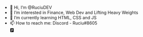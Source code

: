 - 👋 Hi, I’m @RuciuDEV
- 👀 I’m interested in Finance, Web Dev and Lifting Heavy Weights
- 🌱 I’m currently learning HTML, CSS and JS
- 📫 How to reach me: Discord - Ruciu#8605  
🅿

